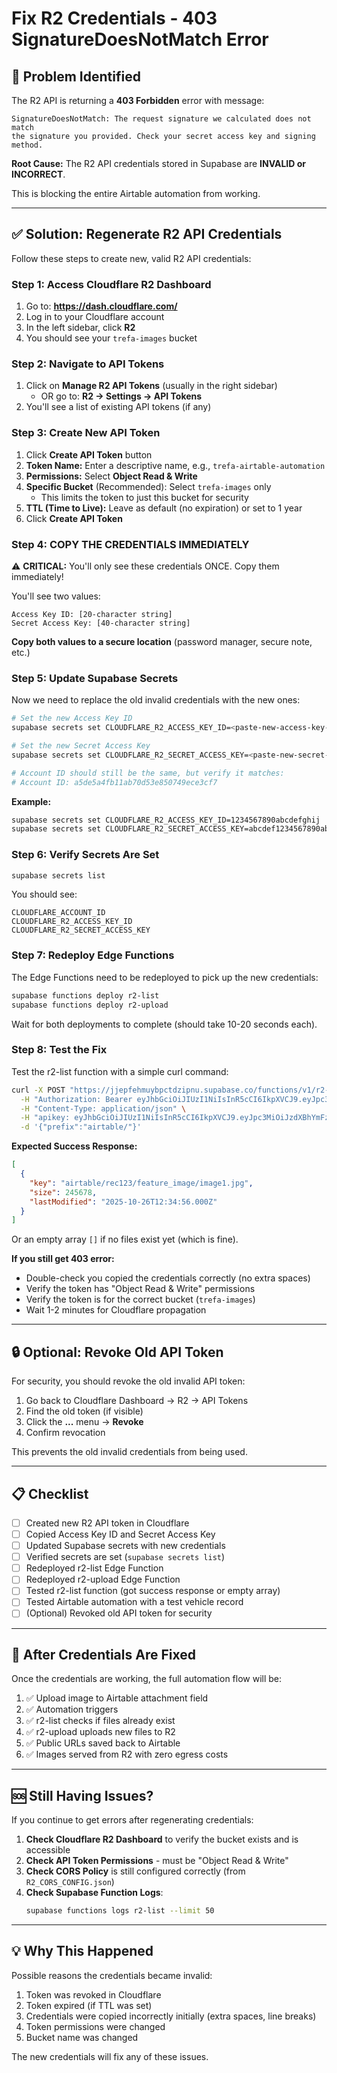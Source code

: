 # Fix R2 Credentials - 403 SignatureDoesNotMatch Error

## 🚨 Problem Identified

The R2 API is returning a **403 Forbidden** error with message:
```
SignatureDoesNotMatch: The request signature we calculated does not match
the signature you provided. Check your secret access key and signing method.
```

**Root Cause:** The R2 API credentials stored in Supabase are **INVALID or INCORRECT**.

This is blocking the entire Airtable automation from working.

---

## ✅ Solution: Regenerate R2 API Credentials

Follow these steps to create new, valid R2 API credentials:

### Step 1: Access Cloudflare R2 Dashboard

1. Go to: **https://dash.cloudflare.com/**
2. Log in to your Cloudflare account
3. In the left sidebar, click **R2**
4. You should see your `trefa-images` bucket

### Step 2: Navigate to API Tokens

1. Click on **Manage R2 API Tokens** (usually in the right sidebar)
   - OR go to: **R2 → Settings → API Tokens**
2. You'll see a list of existing API tokens (if any)

### Step 3: Create New API Token

1. Click **Create API Token** button
2. **Token Name:** Enter a descriptive name, e.g., `trefa-airtable-automation`
3. **Permissions:** Select **Object Read & Write**
4. **Specific Bucket** (Recommended): Select `trefa-images` only
   - This limits the token to just this bucket for security
5. **TTL (Time to Live):** Leave as default (no expiration) or set to 1 year
6. Click **Create API Token**

### Step 4: COPY THE CREDENTIALS IMMEDIATELY

⚠️ **CRITICAL:** You'll only see these credentials ONCE. Copy them immediately!

You'll see two values:

```
Access Key ID: [20-character string]
Secret Access Key: [40-character string]
```

**Copy both values to a secure location** (password manager, secure note, etc.)

### Step 5: Update Supabase Secrets

Now we need to replace the old invalid credentials with the new ones:

```bash
# Set the new Access Key ID
supabase secrets set CLOUDFLARE_R2_ACCESS_KEY_ID=<paste-new-access-key-id-here>

# Set the new Secret Access Key
supabase secrets set CLOUDFLARE_R2_SECRET_ACCESS_KEY=<paste-new-secret-key-here>

# Account ID should still be the same, but verify it matches:
# Account ID: a5de5a4fb11ab70d53e850749ece3cf7
```

**Example:**
```bash
supabase secrets set CLOUDFLARE_R2_ACCESS_KEY_ID=1234567890abcdefghij
supabase secrets set CLOUDFLARE_R2_SECRET_ACCESS_KEY=abcdef1234567890abcdef1234567890abcdef12
```

### Step 6: Verify Secrets Are Set

```bash
supabase secrets list
```

You should see:
```
CLOUDFLARE_ACCOUNT_ID
CLOUDFLARE_R2_ACCESS_KEY_ID
CLOUDFLARE_R2_SECRET_ACCESS_KEY
```

### Step 7: Redeploy Edge Functions

The Edge Functions need to be redeployed to pick up the new credentials:

```bash
supabase functions deploy r2-list
supabase functions deploy r2-upload
```

Wait for both deployments to complete (should take 10-20 seconds each).

### Step 8: Test the Fix

Test the r2-list function with a simple curl command:

```bash
curl -X POST "https://jjepfehmuybpctdzipnu.supabase.co/functions/v1/r2-list" \
  -H "Authorization: Bearer eyJhbGciOiJIUzI1NiIsInR5cCI6IkpXVCJ9.eyJpc3MiOiJzdXBhYmFzZSIsInJlZiI6ImpqZXBmZWhtdXlicGN0ZHppcG51Iiwicm9sZSI6InNlcnZpY2Vfcm9sZSIsImlhdCI6MTc0NDE5OTYwMywiZXhwIjoyMDU5Nzc1NjAzfQ.KwSFEXOrtgwgIjMVG-czB73VWQIVDahgDvTdyL5qSQo" \
  -H "Content-Type: application/json" \
  -H "apikey: eyJhbGciOiJIUzI1NiIsInR5cCI6IkpXVCJ9.eyJpc3MiOiJzdXBhYmFzZSIsInJlZiI6ImpqZXBmZWhtdXlicGN0ZHppcG51Iiwicm9sZSI6InNlcnZpY2Vfcm9sZSIsImlhdCI6MTc0NDE5OTYwMywiZXhwIjoyMDU5Nzc1NjAzfQ.KwSFEXOrtgwgIjMVG-czB73VWQIVDahgDvTdyL5qSQo" \
  -d '{"prefix":"airtable/"}'
```

**Expected Success Response:**
```json
[
  {
    "key": "airtable/rec123/feature_image/image1.jpg",
    "size": 245678,
    "lastModified": "2025-10-26T12:34:56.000Z"
  }
]
```

Or an empty array `[]` if no files exist yet (which is fine).

**If you still get 403 error:**
- Double-check you copied the credentials correctly (no extra spaces)
- Verify the token has "Object Read & Write" permissions
- Verify the token is for the correct bucket (`trefa-images`)
- Wait 1-2 minutes for Cloudflare propagation

---

## 🔒 Optional: Revoke Old API Token

For security, you should revoke the old invalid API token:

1. Go back to Cloudflare Dashboard → R2 → API Tokens
2. Find the old token (if visible)
3. Click the **...** menu → **Revoke**
4. Confirm revocation

This prevents the old invalid credentials from being used.

---

## 📋 Checklist

- [ ] Created new R2 API token in Cloudflare
- [ ] Copied Access Key ID and Secret Access Key
- [ ] Updated Supabase secrets with new credentials
- [ ] Verified secrets are set (`supabase secrets list`)
- [ ] Redeployed r2-list Edge Function
- [ ] Redeployed r2-upload Edge Function
- [ ] Tested r2-list function (got success response or empty array)
- [ ] Tested Airtable automation with a test vehicle record
- [ ] (Optional) Revoked old API token for security

---

## 🎯 After Credentials Are Fixed

Once the credentials are working, the full automation flow will be:

1. ✅ Upload image to Airtable attachment field
2. ✅ Automation triggers
3. ✅ r2-list checks if files already exist
4. ✅ r2-upload uploads new files to R2
5. ✅ Public URLs saved back to Airtable
6. ✅ Images served from R2 with zero egress costs

---

## 🆘 Still Having Issues?

If you continue to get errors after regenerating credentials:

1. **Check Cloudflare R2 Dashboard** to verify the bucket exists and is accessible
2. **Check API Token Permissions** - must be "Object Read & Write"
3. **Check CORS Policy** is still configured correctly (from `R2_CORS_CONFIG.json`)
4. **Check Supabase Function Logs**:
   ```bash
   supabase functions logs r2-list --limit 50
   ```

---

## 💡 Why This Happened

Possible reasons the credentials became invalid:

1. Token was revoked in Cloudflare
2. Token expired (if TTL was set)
3. Credentials were copied incorrectly initially (extra spaces, line breaks)
4. Token permissions were changed
5. Bucket name was changed

The new credentials will fix any of these issues.
